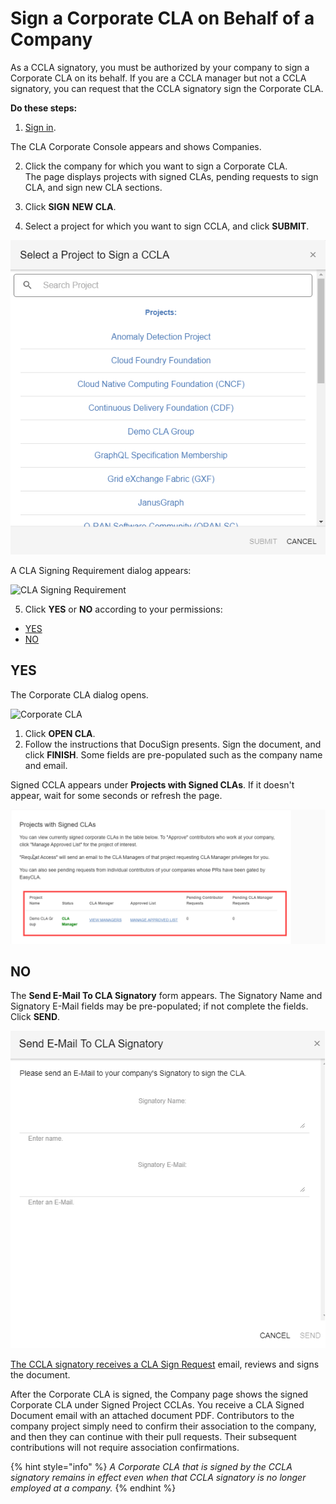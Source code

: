 # Sign a Corporate CLA on Behalf of a Company

As a CCLA signatory, you must be authorized by your company to sign a Corporate CLA on its behalf. If you are a CCLA manager but not a CCLA signatory, you can request that the CCLA signatory sign the Corporate CLA.

**Do these steps:**

1. [Sign in](sign-in-to-the-cla-corporate-console.md).

The CLA Corporate Console appears and shows Companies.

2. Click the company for which you want to sign a Corporate CLA.  
The page displays projects with signed CLAs, pending requests to sign CLA, and sign new CLA sections. 

3. Click **SIGN** **NEW CLA**.

4. Select a project for which you want to sign CCLA, and click **SUBMIT**.

![](../../../.gitbook/assets/select-project-to-sign-cla.png)

A CLA Signing Requirement dialog appears:

![CLA Signing Requirement](../../../.gitbook/assets/cla-signing-requirement.png)

5. Click **YES** or **NO** according to your permissions:

* [YES](sign-a-corporate-cla-on-behalf-of-the-company.md#yes)
* [NO](sign-a-corporate-cla-on-behalf-of-the-company.md#no)

## YES <a id="yes"></a>

The Corporate CLA dialog opens.

![Corporate CLA](../../../.gitbook/assets/cla-corporate-cla-open-cla.png)

1. Click **OPEN CLA**.
2. Follow the instructions that DocuSign presents. Sign the document, and click **FINISH**. Some fields are pre-populated such as the company name and email.

Signed CCLA appears under **Projects with Signed CLAs**. If it doesn't appear, wait for some seconds or refresh the page.

![projects with signed CLAs](../../../.gitbook/assets/projects-with-signed-cla.png)

## NO <a id="no"></a>

The **Send E-Mail To CLA Signatory** form appears. The Signatory Name and Signatory E-Mail fields may be pre-populated; if not complete the fields. Click **SEND**.

![Send E-Mail to CLA Signatory](../../../.gitbook/assets/send-email-to-ccla-signatory.png)

​[The CCLA signatory receives a CLA Sign Request](review-and-sign-a-corporate-cla-by-request.md) email, reviews and signs the document.

After the Corporate CLA is signed, the Company page shows the signed Corporate CLA under Signed Project CCLAs. You receive a CLA Signed Document email with an attached document PDF. Contributors to the company project simply need to confirm their association to the company, and then they can continue with their pull requests. Their subsequent contributions will not require association confirmations.

{% hint style="info" %}
_A Corporate CLA that is signed by the CCLA signatory remains in effect even when that CCLA signatory is no longer employed at a company._
{% endhint %}

